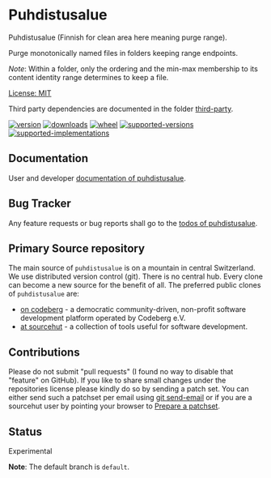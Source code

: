 # Puhdistusalue

Puhdistusalue (Finnish for clean area here meaning purge range).

Purge monotonically named files in folders keeping range endpoints.

*Note*: Within a folder, only the ordering and the min-max membership to its content identity range determines to keep a file.

[License: MIT](https://git.sr.ht/~sthagen/puhdistusalue/tree/default/item/LICENSE)

Third party dependencies are documented in the folder [third-party](docs/third-party/README.md).

[![version](https://img.shields.io/pypi/v/puhdistusalue.svg?style=flat)](https://pypi.python.org/pypi/puhdistusalue/)
[![downloads](https://pepy.tech/badge/puhdistusalue/month)](https://pepy.tech/project/puhdistusalue)
[![wheel](https://img.shields.io/pypi/wheel/puhdistusalue.svg?style=flat)](https://pypi.python.org/pypi/puhdistusalue/)
[![supported-versions](https://img.shields.io/pypi/pyversions/puhdistusalue.svg?style=flat)](https://pypi.python.org/pypi/puhdistusalue/)
[![supported-implementations](https://img.shields.io/pypi/implementation/puhdistusalue.svg?style=flat)](https://pypi.python.org/pypi/puhdistusalue/)

## Documentation

User and developer [documentation of puhdistusalue](https://codes.dilettant.life/docs/puhdistusalue).

## Bug Tracker

Any feature requests or bug reports shall go to the [todos of puhdistusalue](https://todo.sr.ht/~sthagen/puhdistusalue).

## Primary Source repository

The main source of `puhdistusalue` is on a mountain in central Switzerland.
We use distributed version control (git).
There is no central hub.
Every clone can become a new source for the benefit of all.
The preferred public clones of `puhdistusalue` are:

* [on codeberg](https://codeberg.org/sthagen/puhdistusalue) - a democratic community-driven, non-profit software development platform operated by Codeberg e.V.
* [at sourcehut](https://git.sr.ht/~sthagen/puhdistusalue) - a collection of tools useful for software development.

## Contributions

Please do not submit "pull requests" (I found no way to disable that "feature" on GitHub).
If you like to share small changes under the repositories license please kindly do so by sending a patch set.
You can either send such a patchset per email using [git send-email](https://git-send-email.io) or 
if you are a sourcehut user by pointing your browser to [Prepare a patchset](https://git.sr.ht/~sthagen/puhdistusalue/send-email).

## Status

Experimental

**Note**: The default branch is `default`.
